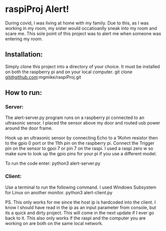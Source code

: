 # raspiProj Alert!

During covid, I was living at home with my family. Due to this, as I was working in my room, my sister would occatioanlly sneak into my room and scare me. 
This sole point of this project was to alert me when someone was entering my room. 

## Installation:
Simply clone this project into a directory of your choice. It must be installed on both the raspberry pi and on your local computer.
git clone git@github.com:mgmike/raspiProj.git

## How to run:
### Server:
The alert-server.py program runs on a raspberry pi connected to an ultrasonic sensor. I placed the sensor above my door and routed usb power around the door frame.

Hook up an ultrasonic sensor by connecting Echo to a 1Kohm resistor then to the gpio 0 port or the 11th pin on the raspberry pi. Connect the Trigger pin on the sensor to gpoi 7 or pin 7 on the raspi. I used a raspi zero w so make sure to look up the gpio pins for your pi if you use a different model.

To run the code enter:
python3 alert-server.py

### Client:
Use a terminal to run the following command. I used Windows Subsystem for Linux on another monitor.
python3 alert-client.py 

PS. This only works for me since the host ip is hardcoded into the client. I know I should have read in the ip as an input parameter from console, but its a quick and dirty project. This will come in the next update if I ever go back to it. This also only works if the raspi and the computer you are working on are both on the same local network.
